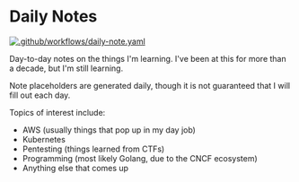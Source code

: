 # Daily Notes

[![.github/workflows/daily-note.yaml](https://github.com/korenyoni/dailynotes/actions/workflows/daily-note.yaml/badge.svg?branch=main&event=schedule)](https://github.com/korenyoni/dailynotes/actions/workflows/daily-note.yaml)

Day-to-day notes on the things I'm learning. I've been at this for more than a decade, but I'm still learning.

Note placeholders are generated daily, though it is not guaranteed that I will fill out each day.

Topics of interest include:

* AWS (usually things that pop up in my day job)
* Kubernetes
* Pentesting (things learned from CTFs)
* Programming (most likely Golang, due to the CNCF ecosystem)
* Anything else that comes up